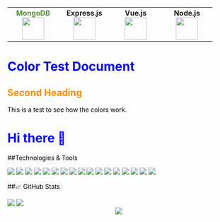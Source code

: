 
<table width="100%" align="center">
    <tbody>
        <tr valign="top">
            <td width="100px" align="center">
            <span><strong style="color: #51942b">MongoDB</strong></span><br>
            <img height="50px" src="https://cdn.jsdelivr.net/gh/devicons/devicon/icons/mongodb/mongodb-original-wordmark.svg">
            </td>
            <td width="100px" align="center">
            <span><strong>Express.js</strong></span><br>
            <img height="50px" src="https://cdn.jsdelivr.net/gh/devicons/devicon/icons/express/express-original-wordmark.svg">
            </td>
            <td width="100px" align="center">
            <span><strong>Vue.js</strong></span><br>
            <img height="50px" src="https://cdn.jsdelivr.net/gh/devicons/devicon/icons/vuejs/vuejs-original-wordmark.svg">
            </td>
            <td width="100px" align="center">
            <span><strong>Node.js
                </strong></span><br>
            <img height="50px" src="https://cdn.jsdelivr.net/gh/devicons/devicon/icons/nodejs/nodejs-original.svg">
            </td>
        </tr>
    </tbody>
</table>
<style>
H1{color:Blue !important;}
H2{color:DarkOrange !important;}
p{color:Black !important;}
</style>

# Color Test Document

## Second Heading

This is a test to see how the colors work.
# Hi there 👋

##Technologies & Tools
<div>
<img src="https://img.shields.io/badge/-VueJs-4FC08D?logo=vue.js&logoColor=white&style=plastic"/>
<img src="https://img.shields.io/badge/-NodeJs-4FC08D?logo=node.js&logoColor=white&style=plastic"/>
<img src="https://img.shields.io/badge/-ExpressJs-000000?logo=Express&logoColor=white&style=plastic"/>
<img src="https://img.shields.io/badge/-MongoDB-47A248?logo=MongoDB&logoColor=white&style=plastic"/>
<img src="https://img.shields.io/badge/-JavaScript-F7DF1E?logo=JavaScript&logoColor=white&style=plastic"/>
<img src="https://img.shields.io/badge/-jQuery-0769AD?logo=jQuery&logoColor=white&style=plastic"/>
<img src="https://img.shields.io/badge/-Sass-CC6699?logo=Sass&logoColor=white&style=plastic"/>
<img src="https://img.shields.io/badge/-Socket.io-010101?logo=Socket.io&logoColor=white&style=plastic"/>
<img src="https://img.shields.io/badge/-Git-F05032?logo=Git&logoColor=white&style=plastic"/>
<img src="https://img.shields.io/badge/-CSS3-1572B6?logo=CSS3&logoColor=white&style=plastic"/>
<img src="https://img.shields.io/badge/-PHP-777BB4?logo=PHP&logoColor=white&style=plastic"/>
<img src="https://img.shields.io/badge/-MySQL-4479A1?logo=MySQL&logoColor=white&style=plastic"/>
<img src="https://img.shields.io/badge/-Firebase-FFCA28?logo=Firebase&logoColor=white&style=plastic"/>
<img src="https://img.shields.io/badge/-Bootstrap-7952B3?logo=Bootstrap&logoColor=white&style=plastic"/>
<img src="https://img.shields.io/badge/-Bulma-00D1B2?logo=Bulma&logoColor=white&style=plastic"/>
<img src="https://img.shields.io/badge/-npm-CB3837?logo=npm&logoColor=white&style=plastic"/>
<img src="https://img.shields.io/badge/-Handlebars.js-000000?logo=Handlebars.js&logoColor=white&style=plastic"/>
</div>

##📈 GitHub Stats

<div>
    <img src="https://github-readme-stats.vercel.app/api?username=GregorisB&show_icons=true&theme=dark"/>
    <img src="https://awesome-github-stats.azurewebsites.net/user-stats/GregorisB?cardType=level)](https://git.io/awesome-stats-card&theme=dark"/>
</div>
<div align="center">
    <img src="https://github-readme-stats.vercel.app/api/top-langs?username=GregorisB&layout=compact&theme=dark"/>
</div>


<!--
**GregorisB/GregorisB** is a ✨ _special_ ✨ repository because its `README.md` (this file) appears on your GitHub profile.

Here are some ideas to get you started:

- 🔭 I’m currently working on ...
- 🌱 I’m currently learning ...
- 👯 I’m looking to collaborate on ...
- 🤔 I’m looking for help with ...
- 💬 Ask me about ...
- 📫 How to reach me: ...
- 😄 Pronouns: ...
- ⚡ Fun fact: ...
-->
